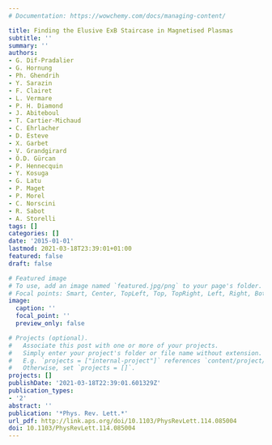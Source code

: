 ```yaml
---
# Documentation: https://wowchemy.com/docs/managing-content/

title: Finding the Elusive ExB Staircase in Magnetised Plasmas
subtitle: ''
summary: ''
authors:
- G. Dif-Pradalier
- G. Hornung
- Ph. Ghendrih
- Y. Sarazin
- F. Clairet
- L. Vermare
- P. H. Diamond
- J. Abiteboul
- T. Cartier-Michaud
- C. Ehrlacher
- D. Esteve
- X. Garbet
- V. Grandgirard
- Ö.D. Gürcan
- P. Hennecquin
- Y. Kosuga
- G. Latu
- P. Maget
- P. Morel
- C. Norscini
- R. Sabot
- A. Storelli
tags: []
categories: []
date: '2015-01-01'
lastmod: 2021-03-18T23:39:01+01:00
featured: false
draft: false

# Featured image
# To use, add an image named `featured.jpg/png` to your page's folder.
# Focal points: Smart, Center, TopLeft, Top, TopRight, Left, Right, BottomLeft, Bottom, BottomRight.
image:
  caption: ''
  focal_point: ''
  preview_only: false

# Projects (optional).
#   Associate this post with one or more of your projects.
#   Simply enter your project's folder or file name without extension.
#   E.g. `projects = ["internal-project"]` references `content/project/deep-learning/index.md`.
#   Otherwise, set `projects = []`.
projects: []
publishDate: '2021-03-18T22:39:01.601329Z'
publication_types:
- '2'
abstract: ''
publication: '*Phys. Rev. Lett.*'
url_pdf: http://link.aps.org/doi/10.1103/PhysRevLett.114.085004
doi: 10.1103/PhysRevLett.114.085004
---
```

